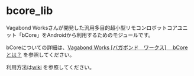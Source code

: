 # bcore_lib

Vagabond Worksさんが開発した汎用多目的超小型リモコンロボットコアユニット「bCore」をAndroidから利用するためのモジュールです。

bCoreについての詳細は、[Vagabond Works [バガボンド　ワークス] 　bCoreとは？](http://vagabondworks.jp/blog-category-26.html) を参照してください。

利用方法は[wiki](https://github.com/shaga/bcore_lib/wiki) を参照してください。
